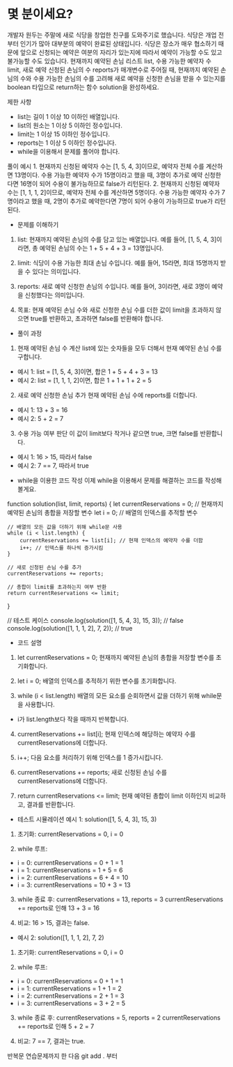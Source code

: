 # 몇 분이세요?

개발자 원두는 주말에 새로 식당을 창업한 친구를 도와주기로 했습니다.
식당은 개업 전부터 인기가 많아 대부분의 예약이 완료된 상태입니다.
식당은 장소가 매우 협소하기 때문에 앞으로 신청되는 예약은 여분의 자리가 있는지에 따라서 예약이 가능할 수도 있고 불가능할 수도 있습니다.
현재까지 예약된 손님 리스트 list, 수용 가능한 예약자 수 limit, 새로 예약 신청된 손님의 수 reports가 매개변수로 주어질 때,
현재까지 예약된 손님의 수와 수용 가능한 손님의 수를 고려해 새로 예약을 신청한 손님을 받을 수 있는지를 
boolean 타입으로 return하는 함수 solution을 완성하세요.

제한 사항
- list는 길이 1 이상 10 이하인 배열입니다.
- list의 원소는 1 이상 5 이하인 정수입니다.
- limit는 1 이상 15 이하인 정수입니다.
- reports는 1 이상 5 이하인 정수입니다.
- while을 이용해서 문제를 풀어야 합니다.

풀이 예시
1.
현재까지 신청된 예약자 수는 [1, 5, 4, 3]이므로, 예약자 전체 수를 계산하면 13명이다.
수용 가능한 예약자 수가 15명이라고 했을 때, 3명이 추가로 예약 신청한다면 16명이 되어 수용이 불가능하므로 false가 리턴된다.
2.
현재까지 신청된 예약자 수는 [1, 1, 1, 2]이므로, 예약자 전체 수를 계산하면 5명이다.
수용 가능한 예약자 수가 7명이라고 했을 때, 2명이 추가로 예약한다면 7명이 되어 수용이 가능하므로 true가 리턴된다.


* 문제를 이해하기
1. list: 현재까지 예약된 손님의 수를 담고 있는 배열입니다.
예를 들어, [1, 5, 4, 3]이라면, 총 예약된 손님의 수는 1 + 5 + 4 + 3 = 13명입니다.

2. limit: 식당이 수용 가능한 최대 손님 수입니다.
예를 들어, 15라면, 최대 15명까지 받을 수 있다는 의미입니다.

3. reports: 새로 예약 신청한 손님의 수입니다.
예를 들어, 3이라면, 새로 3명이 예약을 신청했다는 의미입니다.

4. 목표: 현재 예약된 손님 수와 새로 신청한 손님 수를 더한 값이 limit을 초과하지 않으면 true를 반환하고, 초과하면 false를 반환해야 합니다.

* 풀이 과정
1. 현재 예약된 손님 수 계산
list에 있는 숫자들을 모두 더해서 현재 예약된 손님 수를 구합니다.
- 예시 1: list = [1, 5, 4, 3]이면, 합은 1 + 5 + 4 + 3 = 13
- 예시 2: list = [1, 1, 1, 2]이면, 합은 1 + 1 + 1 + 2 = 5

2. 새로 예약 신청한 손님 추가
현재 예약된 손님 수에 reports를 더합니다.
- 예시 1: 13 + 3 = 16
- 예시 2: 5 + 2 = 7

3. 수용 가능 여부 판단
이 값이 limit보다 작거나 같으면 true, 크면 false를 반환합니다.
- 예시 1: 16 > 15, 따라서 false
- 예시 2: 7 == 7, 따라서 true

* while을 이용한 코드 작성
이제 while을 이용해서 문제를 해결하는 코드를 작성해 볼게요.

function solution(list, limit, reports) {
    let currentReservations = 0; // 현재까지 예약된 손님의 총합을 저장할 변수
    let i = 0; // 배열의 인덱스를 추적할 변수

    // 배열의 모든 값을 더하기 위해 while문 사용
    while (i < list.length) {
        currentReservations += list[i]; // 현재 인덱스의 예약자 수를 더함
        i++; // 인덱스를 하나씩 증가시킴
    }

    // 새로 신청된 손님 수를 추가
    currentReservations += reports;

    // 총합이 limit를 초과하는지 여부 반환
    return currentReservations <= limit;
}

// 테스트 케이스
console.log(solution([1, 5, 4, 3], 15, 3)); // false
console.log(solution([1, 1, 1, 2], 7, 2));  // true

* 코드 설명
1. let currentReservations = 0;
현재까지 예약된 손님의 총합을 저장할 변수를 초기화합니다.

2. let i = 0;
배열의 인덱스를 추적하기 위한 변수를 초기화합니다.

3. while (i < list.length)
배열의 모든 요소를 순회하면서 값을 더하기 위해 while문을 사용합니다.
- i가 list.length보다 작을 때까지 반복합니다.

4. currentReservations += list[i];
현재 인덱스에 해당하는 예약자 수를 currentReservations에 더합니다.

5. i++;
다음 요소를 처리하기 위해 인덱스를 1 증가시킵니다.

6. currentReservations += reports;
새로 신청된 손님 수를 currentReservations에 더합니다.

7. return currentReservations <= limit;
현재 예약된 총합이 limit 이하인지 비교하고, 결과를 반환합니다.

* 테스트 시뮬레이션
예시 1: solution([1, 5, 4, 3], 15, 3)
1. 초기화:
currentReservations = 0, i = 0

2. while 루프:
- i = 0: currentReservations = 0 + 1 = 1
- i = 1: currentReservations = 1 + 5 = 6
- i = 2: currentReservations = 6 + 4 = 10
- i = 3: currentReservations = 10 + 3 = 13

3. while 종료 후:
currentReservations = 13, reports = 3
currentReservations += reports로 인해 13 + 3 = 16

4. 비교:
16 > 15, 결과는 false.

* 예시 2: solution([1, 1, 1, 2], 7, 2)
1. 초기화:
currentReservations = 0, i = 0

2. while 루프:
- i = 0: currentReservations = 0 + 1 = 1
- i = 1: currentReservations = 1 + 1 = 2
- i = 2: currentReservations = 2 + 1 = 3
- i = 3: currentReservations = 3 + 2 = 5

3. while 종료 후:
currentReservations = 5, reports = 2
currentReservations += reports로 인해 5 + 2 = 7

4. 비교:
7 == 7, 결과는 true.


반복문 연습문제까지 한 다음 git add . 부터